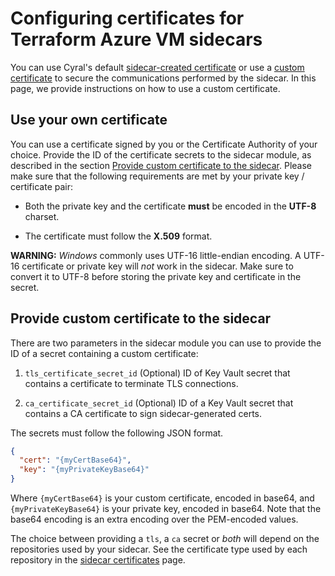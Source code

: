 # Configuring certificates for Terraform Azure VM sidecars

You can use Cyral's default [sidecar-created
certificate](https://cyral.com/docs/sidecars/deployment/certificates#sidecar-created-certificate) or use a
[custom certificate](https://cyral.com/docs/sidecars/deployment/certificates#custom-certificate) to secure
the communications performed by the sidecar. In this page, we provide
instructions on how to use a custom certificate.

## Use your own certificate

You can use a certificate signed by you or the Certificate Authority of your
choice. Provide the ID of the certificate secrets to the sidecar module, as
described in the section [Provide custom certificate to the sidecar](#provide-custom-certificate-to-the-sidecar).
Please make sure
that the following requirements are met by your private key / certificate pair:

- Both the private key and the certificate **must** be encoded in the **UTF-8**
  charset.

- The certificate must follow the **X.509** format.

**WARNING:** *Windows* commonly uses UTF-16 little-endian encoding. A UTF-16 certificate
   or private key will *not* work in the sidecar. Make sure to convert it to UTF-8 before
   storing the private key and certificate in the secret.

## Provide custom certificate to the sidecar

There are two parameters in the sidecar module you can use to provide the ID of
a secret containing a custom certificate:

1. `tls_certificate_secret_id` (Optional) ID of Key Vault secret that
   contains a certificate to terminate TLS connections.

1. `ca_certificate_secret_id` (Optional) ID of a Key Vault secret that
   contains a CA certificate to sign sidecar-generated certs.

The secrets must follow the following JSON format.

```json
{
  "cert": "{myCertBase64}",
  "key": "{myPrivateKeyBase64}"
}
```

Where `{myCertBase64}` is your custom certificate, encoded in base64, and
`{myPrivateKeyBase64}` is your private key, encoded in base64. Note that the
base64 encoding is an extra encoding over the PEM-encoded values.

The choice between providing a `tls`, a `ca` secret or *both* will depend on the repositories
used by your sidecar. See the certificate type used by each repository in the
[sidecar certificates](https://cyral.com/docs/sidecars/deployment/certificates#sidecar-certificate-types) page.
